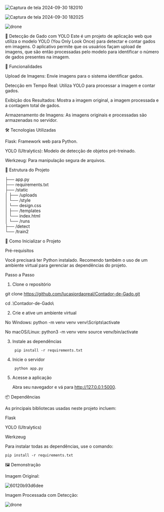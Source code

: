 ![Captura de tela 2024-09-30 182010](https://github.com/user-attachments/assets/b6c78737-6eea-4f47-adfe-198cfa3c5463)


![Captura de tela 2024-09-30 182025](https://github.com/user-attachments/assets/8f59a3fb-7878-46c8-b8e2-22eb2c0e2f0a)


![drone](https://github.com/user-attachments/assets/a8d8c88c-5523-499c-a5cf-59f0dab9df9a)

🐄 Detecção de Gado com YOLO
Este é um projeto de aplicação web que utiliza o modelo YOLO (You Only Look Once) para detectar e contar gados em imagens. O aplicativo permite que os usuários façam upload de imagens, que são então processadas pelo modelo para identificar o número de gados presentes na imagem.

🚀 Funcionalidades

Upload de Imagens: Envie imagens para o sistema identificar gados.

Detecção em Tempo Real: Utiliza YOLO para processar a imagem e contar gados.

Exibição dos Resultados: Mostra a imagem original, a imagem processada e a contagem total de gados.

Armazenamento de Imagens: As imagens originais e processadas são armazenadas no servidor.


🛠️ Tecnologias Utilizadas

Flask: Framework web para Python.

YOLO (Ultralytics): Modelo de detecção de objetos pré-treinado.

Werkzeug: Para manipulação segura de arquivos.


📁 Estrutura do Projeto

├── app.py                  
├── requirements.txt         
├── /static                  
│   ├── /uploads            
│   └── /style              
│       └── design.css      
│
├── /templates               
│   └── index.html           
│
└── /runs                   
    ├── /detect              
    └── /train2             

🔧 Como Inicializar o Projeto

Pré-requisitos

Você precisará ter Python instalado. Recomendo também o uso de um ambiente virtual para gerenciar as dependências do projeto.

Passo a Passo

1. Clone o repositório

git clone https://github.com/lucasjordaoreal/Contador-de-Gado.git

cd .\Contador-de-Gado\


2. Crie e ative um ambiente virtual

No Windows:
python -m venv venv
venv\Scripts\activate

No macOS/Linux:
python3 -m venv venv
source venv/bin/activate



3. Instale as dependências

        pip install -r requirements.txt


4. Inicie o servidor

        python app.py


5. Acesse a aplicação

    Abra seu navegador e vá para http://127.0.0.1:5000.



📦 Dependências

As principais bibliotecas usadas neste projeto incluem:

Flask

YOLO (Ultralytics)

Werkzeug


Para instalar todas as dependências, use o comando:

    pip install -r requirements.txt

🖼️ Demonstração

Imagem Original: 


![60120b93d6dee](https://github.com/user-attachments/assets/840ac7e0-2f0a-40a3-b2b4-ac2d024e15c7)


Imagem Processada com Detecção: 


![drone](https://github.com/user-attachments/assets/a8d8c88c-5523-499c-a5cf-59f0dab9df9a)




